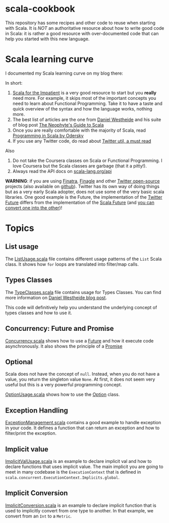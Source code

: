 # scala-cookbook

This repository has some recipes and other code to reuse when starting with Scala.
It is *NOT* an authoritative resource about how to write good code in Scala: it is
rather a good resource with over-documented code that can help you started with
this new language.


# Scala learning curve

I documented my Scala learning curve on my blog there:

In short:

1. [Scala for the Impatient](http://horstmann.com/scala/index.html) is a very good resource to start but you **really** need more.
For example, it skips most of the important concepts you need to learn about Functional Programming.
Take it to have a taste and quick overview of the syntax and how the language works, nothing more.
2. The best list of articles are the one from [Daniel Westheide](https://danielwestheide.com/) and his suite of blog post [The Neophyte's Guide to Scala](https://danielwestheide.com/scala/neophytes.html)
3. Once you are really comfortable with the majority of Scala, read [Programming in Scala by Odersky](https://www.amazon.com/Programming-Scala-Updated-2-12/dp/0981531687/ref=sr_1_1?ie=UTF8&qid=1528782250&sr=8-1&keywords=odersky+scala)
4. If you use any Twitter code, do read about [Twitter util, a must read](https://twitter.github.io/util/)

Also
1. Do not take the Coursera classes on Scala or Functional Programming. I love Coursera but the Scala classes are garbage (that it a pitty!).
2. Always read the API docs on [scala-lang.org/api](https://www.scala-lang.org/api/)


**WARNING**: if you are using [Finatra](https://github.com/twitter/finatra), 
[Finagle](https://github.com/twitter/finagle) and other [Twitter open-source](https://github.com/twitter) 
projects (also available on [github](https://github.com/twitter/util)).
Twitter has its own way of doing things but as a very early Scala adopter, does not use some of the very basic scala libraries.
One good example is the Future, the implementation of the [Twitter Future](https://twitter.github.io/util/docs/com/twitter/util/Future.html) differs from the implementation
of the [Scala Future](https://www.scala-lang.org/api/current/scala/concurrent/Future.html) (and [you can convert one into the other](https://twitter.github.io/util/guide/util-cookbook/futures.html#conversions-between-twitter-s-future-and-scala-s-future))!

# Topics

## List usage

The [ListUsage.scala](src/main/scala/ListUsage.scala) file contains different usage patterns of the `List`
Scala class. It shows how `for` loops are translated into filter/map calls.


## Types Classes

The [TypeClasses.scala](src/main/scala/TypesClasses.scala) file contains usage for Types Classes.
You can find more information on 
[Daniel Westheide blog post](https://danielwestheide.com/blog/2013/02/06/the-neophytes-guide-to-scala-part-12-type-classes.html).

This code will definitively help you understand the underlying
concept of types classes and how to use it.


## Concurrency: Future and Promise

[Concurrency.scala](src/main/scala/Concurrency.scala) shows how
to use a [Future](https://www.scala-lang.org/api/current/scala/concurrent/Future.html)
and how it execute code asynchronously. It also shows
the principle of a [Promise](https://www.scala-lang.org/api/current/scala/concurrent/Promise.html)


## Optional

Scala does not have the concept of `null`. Instead, when you do not have a value, you 
return the singleton value `None`. At first, it does not seem very useful but this is a very powerful
programming concept.

[OptionUsage.scala](src/main/scala/OptionUsage.scala) shows how to use the 
[Option](https://www.scala-lang.org/api/current/scala/Option.html) class.

## Exception Handling

[ExceptionManagement.scala](src/main/scala/ExceptionManagement.scala) contains a good example
to handle exception in your code. It defines a function that can return an exception and
how to filter/print the exception.

## Implicit value

[ImplicitValUsage.scala](src/main/scala/ImplicitValUsage.scala) is an example
to declare implicit val and how to declare functions that uses implicit value.
The main implicit you are going to meet in many codebase is the `ExecutionContext`
that is defined in `scala.concurrent.ExecutionContext.Implicits.global`.

## Implicit Conversion

[ImplicitConversion.scala](src/main/scala/ImplicitConversion.scala) is an example
to declare implicit function that is used to implicitly convert from one type to another.
In that example, we convert from an `Int` to a `Metric`.


